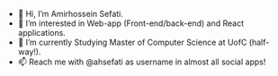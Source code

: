 - 👋 Hi, I’m Amirhossein Sefati.
- 👀 I’m interested in Web-app (Front-end/back-end) and React applications.
- 🌱 I’m currently Studying Master of Computer Science at UofC (half-way!).
- 📫 Reach me with @ahsefati as username in almost all social apps!
